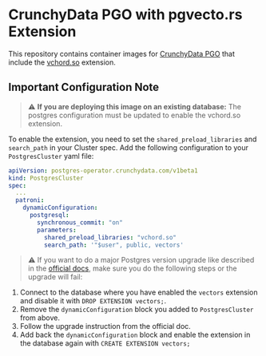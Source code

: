# CrunchyData PGO with pgvecto.rs Extension

This repository contains container images for [CrunchyData PGO](https://github.com/CrunchyData/postgres-operator) that include the [vchord.so](https://github.com/tensorchord/VectorChord) extension.

## Important Configuration Note

> :warning: **If you are deploying this image on an existing database:** The postgres configuration must be updated to enable the vchord.so extension. 

To enable the extension, you need to set the `shared_preload_libraries` and `search_path` in your Cluster spec. Add the following configuration to your `PostgresCluster` yaml file:

```yaml
apiVersion: postgres-operator.crunchydata.com/v1beta1
kind: PostgresCluster
spec:
  ...
  patroni:
    dynamicConfiguration:
      postgresql:
        synchronous_commit: "on"
        parameters:
          shared_preload_libraries: "vchord.so"
          search_path: '"$user", public, vectors'
```

> :warning: If you want to do a major Postgres version upgrade like described in the [official docs](https://access.crunchydata.com/documentation/postgres-operator/latest/guides/major-postgres-version-upgrade), make sure you do the following steps or the upgrade will fail:

1. Connect to the database where you have enabled the `vectors` extension and disable it with `DROP EXTENSION vectors;`.
2. Remove the `dynamicConfiguration` block you added to `PostgresCluster` from above.
3. Follow the upgrade instruction from the official doc.
4. Add back the `dynamicConfiguration` block and enable the extension in the database again with `CREATE EXTENSION vectors;`
